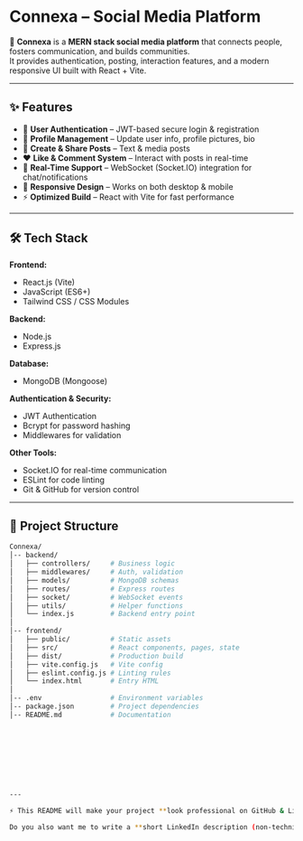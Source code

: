 # Connexa – Social Media Platform  

🚀 **Connexa** is a **MERN stack social media platform** that connects people, fosters communication, and builds communities.  
It provides authentication, posting, interaction features, and a modern responsive UI built with React + Vite.  

---

## ✨ Features  

- 🔐 **User Authentication** – JWT-based secure login & registration  
- 👤 **Profile Management** – Update user info, profile pictures, bio  
- 📝 **Create & Share Posts** – Text & media posts  
- ❤️ **Like & Comment System** – Interact with posts in real-time  
- 💬 **Real-Time Support** – WebSocket (Socket.IO) integration for chat/notifications  
- 📱 **Responsive Design** – Works on both desktop & mobile  
- ⚡ **Optimized Build** – React with Vite for fast performance  

---

## 🛠️ Tech Stack  

**Frontend:**  
- React.js (Vite)  
- JavaScript (ES6+)  
- Tailwind CSS / CSS Modules  

**Backend:**  
- Node.js  
- Express.js  

**Database:**  
- MongoDB (Mongoose)  

**Authentication & Security:**  
- JWT Authentication  
- Bcrypt for password hashing  
- Middlewares for validation  

**Other Tools:**  
- Socket.IO for real-time communication  
- ESLint for code linting  
- Git & GitHub for version control  

---

## 📂 Project Structure  

```bash
Connexa/
│-- backend/
│   ├── controllers/     # Business logic
│   ├── middlewares/     # Auth, validation
│   ├── models/          # MongoDB schemas
│   ├── routes/          # Express routes
│   ├── socket/          # WebSocket events
│   ├── utils/           # Helper functions
│   └── index.js         # Backend entry point
│
│-- frontend/
│   ├── public/          # Static assets
│   ├── src/             # React components, pages, state
│   ├── dist/            # Production build
│   ├── vite.config.js   # Vite config
│   ├── eslint.config.js # Linting rules
│   └── index.html       # Entry HTML
│
│-- .env                 # Environment variables
│-- package.json         # Project dependencies
│-- README.md            # Documentation









---

⚡ This README will make your project **look professional on GitHub & LinkedIn**.  

Do you also want me to write a **short LinkedIn description (non-technical, catchy, recruiter-friendly)** that you can post along with your project link?

